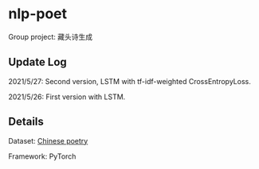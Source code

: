 # nlp-poet

Group project: 藏头诗生成

## Update Log

2021/5/27: Second version, LSTM with tf-idf-weighted CrossEntropyLoss.

2021/5/26: First version with LSTM.

## Details

Dataset: [Chinese poetry](https://github.com/chinese-poetry/chinese-poetry)

Framework: PyTorch
